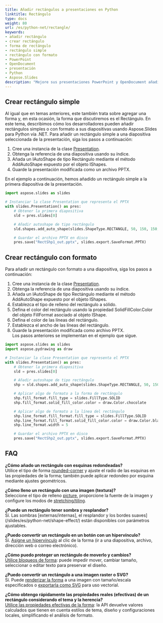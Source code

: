 ```yaml
---
title: Añadir rectángulos a presentaciones en Python
linktitle: Rectángulo
type: docs
weight: 80
url: /es/python-net/rectangle/
keywords:
- añadir rectángulo
- crear rectángulo
- forma de rectángulo
- rectángulo simple
- rectángulo con formato
- PowerPoint
- OpenDocument
- presentación
- Python
- Aspose.Slides
description: "Mejore sus presentaciones PowerPoint y OpenDocument añadiendo rectángulos con Aspose.Slides para Python vía .NET, diseñando y modificando formas de forma programática."
---
```


## **Crear rectángulo simple**
Al igual que en temas anteriores, este también trata sobre agregar una forma y, en esta ocasión, la forma que discutiremos es el Rectángulo. En este tema, describimos cómo los desarrolladores pueden añadir rectángulos simples o con formato a sus diapositivas usando Aspose.Slides para Python vía .NET. Para añadir un rectángulo simple a una diapositiva seleccionada de la presentación, siga los pasos a continuación:

1. Cree una instancia de la clase [Presentation](https://reference.aspose.com/slides/python-net/aspose.slides/presentation/).
2. Obtenga la referencia de una diapositiva usando su índice.
3. Añada un IAutoShape de tipo Rectángulo mediante el método AddAutoShape expuesto por el objeto IShapes.
4. Guarde la presentación modificada como un archivo PPTX.

En el ejemplo a continuación, hemos añadido un rectángulo simple a la primera diapositiva de la presentación.

```py
import aspose.slides as slides

# Instanciar la clase Presentation que representa el PPTX
with slides.Presentation() as pres:
    # Obtener la primera diapositiva
    sld = pres.slides[0]

    # Añadir autoshape de tipo rectángulo
    sld.shapes.add_auto_shape(slides.ShapeType.RECTANGLE, 50, 150, 150, 50)

    # Guardar el archivo PPTX en disco
    pres.save("RectShp1_out.pptx", slides.export.SaveFormat.PPTX)
```

## **Crear rectángulo con formato**
Para añadir un rectángulo con formato a una diapositiva, siga los pasos a continuación:

1. Cree una instancia de la clase [Presentation](https://reference.aspose.com/slides/python-net/aspose.slides/presentation/).
2. Obtenga la referencia de una diapositiva usando su índice.
3. Añada un IAutoShape de tipo Rectángulo mediante el método AddAutoShape expuesto por el objeto IShapes.
4. Establezca el tipo de relleno del rectángulo a sólido.
5. Defina el color del rectángulo usando la propiedad SolidFillColor.Color del objeto FillFormat asociado al objeto IShape.
6. Defina el color de las líneas del rectángulo.
7. Establezca el ancho de las líneas del rectángulo.
8. Guarde la presentación modificada como archivo PPTX.  
Los pasos anteriores se implementan en el ejemplo que sigue.

```py
import aspose.slides as slides
import aspose.pydrawing as draw

# Instanciar la clase Presentation que representa el PPTX
with slides.Presentation() as pres:
    # Obtener la primera diapositiva
    sld = pres.slides[0]

    # Añadir autoshape de tipo rectángulo
    shp = sld.shapes.add_auto_shape(slides.ShapeType.RECTANGLE, 50, 150, 150, 50)

    # Aplicar algo de formato a la forma de rectángulo
    shp.fill_format.fill_type = slides.FillType.SOLID
    shp.fill_format.solid_fill_color.color = draw.Color.chocolate

    # Aplicar algo de formato a la línea del rectángulo
    shp.line_format.fill_format.fill_type = slides.FillType.SOLID
    shp.line_format.fill_format.solid_fill_color.color = draw.Color.black
    shp.line_format.width = 5

    # Guardar el archivo PPTX en disco
    pres.save("RectShp2_out.pptx", slides.export.SaveFormat.PPTX)
```

## **FAQ**

**¿Cómo añado un rectángulo con esquinas redondeadas?**  
Utilice el tipo de forma [rounded-corner](https://reference.aspose.com/slides/python-net/aspose.slides/shapetype/) y ajuste el radio de las esquinas en las propiedades de la forma; también puede aplicar redondeo por esquina mediante ajustes geométricos.

**¿Cómo lleno un rectángulo con una imagen (textura)?**  
Seleccione el tipo de relleno [picture](https://reference.aspose.com/slides/python-net/aspose.slides/filltype/), proporcione la fuente de la imagen y configure los modos de [stretching/tiling](https://reference.aspose.com/slides/python-net/aspose.slides/picturefillmode/).

**¿Puede un rectángulo tener sombra y resplandor?**  
Sí. Las sombras [externas/internas], el resplandor y los bordes suaves](/slides/es/python-net/shape-effect/) están disponibles con parámetros ajustables.

**¿Puedo convertir un rectángulo en un botón con un hipervínculo?**  
Sí. [Asigne un hipervínculo](/slides/es/python-net/manage-hyperlinks/) al clic de la forma (ir a una diapositiva, archivo, dirección web o correo electrónico).

**¿Cómo puedo proteger un rectángulo de moverlo y cambios?**  
[Utilice bloqueos de forma](/slides/es/python-net/applying-protection-to-presentation/): puede impedir mover, cambiar tamaño, seleccionar o editar texto para preservar el diseño.

**¿Puedo convertir un rectángulo a una imagen raster o SVG?**  
Sí. Puede [renderizar la forma](http://reference.aspose.com/slides/python-net/aspose.slides/shape/get_image/) a una imagen con tamaño/escala especificados o [exportarla como SVG](https://reference.aspose.com/slides/python-net/aspose.slides/shape/write_as_svg/) para uso vectorial.

**¿Cómo obtengo rápidamente las propiedades reales (efectivas) de un rectángulo considerando el tema y la herencia?**  
[Utilice las propiedades efectivas de la forma](/slides/es/python-net/shape-effective-properties/): la API devuelve valores calculados que tienen en cuenta estilos de tema, diseño y configuraciones locales, simplificando el análisis de formato.